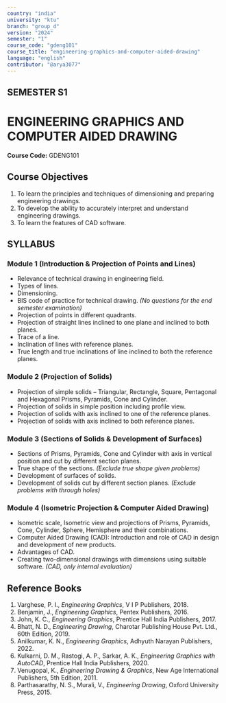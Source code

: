 ```yaml
---
country: "india"
university: "ktu"
branch: "group_d"
version: "2024"
semester: "1"
course_code: "gdeng101"
course_title: "engineering-graphics-and-computer-aided-drawing"
language: "english"
contributor: "@arya3077"
---
```


## SEMESTER S1
# ENGINEERING GRAPHICS AND COMPUTER AIDED DRAWING
**Course Code:** GDENG101  

## Course Objectives
1. To learn the principles and techniques of dimensioning and preparing engineering drawings.  
2. To develop the ability to accurately interpret and understand engineering drawings.  
3. To learn the features of CAD software.  

## SYLLABUS  

### Module 1 (Introduction & Projection of Points and Lines)  
* Relevance of technical drawing in engineering field.  
* Types of lines.  
* Dimensioning.  
* BIS code of practice for technical drawing. *(No questions for the end semester examination)*  
* Projection of points in different quadrants.  
* Projection of straight lines inclined to one plane and inclined to both planes.  
* Trace of a line.  
* Inclination of lines with reference planes.  
* True length and true inclinations of line inclined to both the reference planes.  

### Module 2 (Projection of Solids)  
* Projection of simple solids – Triangular, Rectangle, Square, Pentagonal and Hexagonal Prisms, Pyramids, Cone and Cylinder.  
* Projection of solids in simple position including profile view.  
* Projection of solids with axis inclined to one of the reference planes.  
* Projection of solids with axis inclined to both reference planes.  

### Module 3 (Sections of Solids & Development of Surfaces)  
* Sections of Prisms, Pyramids, Cone and Cylinder with axis in vertical position and cut by different section planes.  
* True shape of the sections. *(Exclude true shape given problems)*  
* Development of surfaces of solids.  
* Development of solids cut by different section planes. *(Exclude problems with through holes)*  

### Module 4 (Isometric Projection & Computer Aided Drawing)  
* Isometric scale, Isometric view and projections of Prisms, Pyramids, Cone, Cylinder, Sphere, Hemisphere and their combinations.  
* Computer Aided Drawing (CAD): Introduction and role of CAD in design and development of new products.  
* Advantages of CAD.  
* Creating two-dimensional drawings with dimensions using suitable software. *(CAD, only internal evaluation)*  

## Reference Books
1. Varghese, P. I., *Engineering Graphics*, V I P Publishers, 2018.  
2. Benjamin, J., *Engineering Graphics*, Pentex Publishers, 2016.  
3. John, K. C., *Engineering Graphics*, Prentice Hall India Publishers, 2017.  
4. Bhatt, N. D., *Engineering Drawing*, Charotar Publishing House Pvt. Ltd., 60th Edition, 2019.  
5. Anilkumar, K. N., *Engineering Graphics*, Adhyuth Narayan Publishers, 2022.  
6. Kulkarni, D. M., Rastogi, A. P., Sarkar, A. K., *Engineering Graphics with AutoCAD*, Prentice Hall India Publishers, 2020.  
7. Venugopal, K., *Engineering Drawing & Graphics*, New Age International Publishers, 5th Edition, 2011.  
8. Parthasarathy, N. S., Murali, V., *Engineering Drawing*, Oxford University Press, 2015.  
